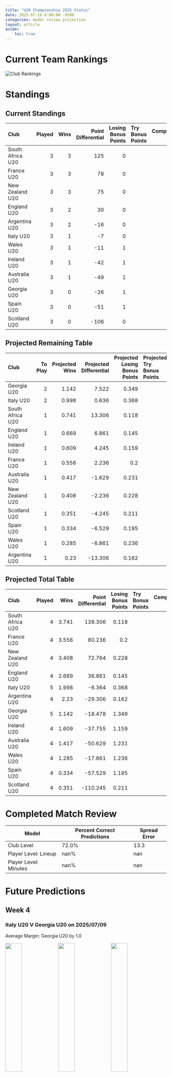 ```yaml
---  
title: "U20 Championship 2025 Status"  
date: 2025-07-10 6:00:00 -0500  
categories: model review projection  
layout: article  
aside:  
    toc: true  
---
```

# Current Team Rankings


![Club Rankings](plots/rankings_U20_Championship_2025.png)
# Standings

## Current Standings


| Club             |   Played |   Wins |   Point Differential |   Losing Bonus Points | Try Bonus Points   |   Competition Points |
|:-----------------|---------:|-------:|---------------------:|----------------------:|:-------------------|---------------------:|
| South Africa U20 |        3 |      3 |                  125 |                     0 |                    |                   12 |
| France U20       |        3 |      3 |                   78 |                     0 |                    |                   12 |
| New Zealand U20  |        3 |      3 |                   75 |                     0 |                    |                   12 |
| England U20      |        3 |      2 |                   30 |                     0 |                    |                    8 |
| Argentina U20    |        3 |      2 |                  -16 |                     0 |                    |                    8 |
| Italy U20        |        3 |      1 |                   -7 |                     0 |                    |                    6 |
| Wales U20        |        3 |      1 |                  -11 |                     1 |                    |                    5 |
| Ireland U20      |        3 |      1 |                  -42 |                     1 |                    |                    5 |
| Australia U20    |        3 |      1 |                  -49 |                     1 |                    |                    5 |
| Georgia U20      |        3 |      0 |                  -26 |                     1 |                    |                    3 |
| Spain U20        |        3 |      0 |                  -51 |                     1 |                    |                    1 |
| Scotland U20     |        3 |      0 |                 -106 |                     0 |                    |                    0 |



## Projected Remaining Table


| Club             |   To Play |   Projected Wins |   Projected Differential |   Projected Losing Bonus Points | Projected Try Bonus Points   |   Projected Competition Points |
|:-----------------|----------:|-----------------:|-------------------------:|--------------------------------:|:-----------------------------|-------------------------------:|
| Georgia U20      |         2 |            1.142 |                    7.522 |                           0.349 |                              |                          5.039 |
| Italy U20        |         2 |            0.998 |                    0.636 |                           0.368 |                              |                          4.518 |
| South Africa U20 |         1 |            0.741 |                   13.306 |                           0.118 |                              |                          3.14  |
| England U20      |         1 |            0.669 |                    6.861 |                           0.145 |                              |                          2.913 |
| Ireland U20      |         1 |            0.609 |                    4.245 |                           0.159 |                              |                          2.675 |
| France U20       |         1 |            0.556 |                    2.236 |                           0.2   |                              |                          2.496 |
| Australia U20    |         1 |            0.417 |                   -1.629 |                           0.231 |                              |                          1.995 |
| New Zealand U20  |         1 |            0.408 |                   -2.236 |                           0.228 |                              |                          1.932 |
| Scotland U20     |         1 |            0.351 |                   -4.245 |                           0.211 |                              |                          1.695 |
| Spain U20        |         1 |            0.334 |                   -6.529 |                           0.195 |                              |                          1.591 |
| Wales U20        |         1 |            0.285 |                   -6.861 |                           0.236 |                              |                          1.468 |
| Argentina U20    |         1 |            0.23  |                  -13.306 |                           0.162 |                              |                          1.14  |



## Projected Total Table


| Club             |   Played |   Wins |   Point Differential |   Losing Bonus Points | Try Bonus Points   |   Competition Points |
|:-----------------|---------:|-------:|---------------------:|----------------------:|:-------------------|---------------------:|
| South Africa U20 |        4 |  3.741 |              138.306 |                 0.118 |                    |               15.14  |
| France U20       |        4 |  3.556 |               80.236 |                 0.2   |                    |               14.496 |
| New Zealand U20  |        4 |  3.408 |               72.764 |                 0.228 |                    |               13.932 |
| England U20      |        4 |  2.669 |               36.861 |                 0.145 |                    |               10.913 |
| Italy U20        |        5 |  1.998 |               -6.364 |                 0.368 |                    |               10.518 |
| Argentina U20    |        4 |  2.23  |              -29.306 |                 0.162 |                    |                9.14  |
| Georgia U20      |        5 |  1.142 |              -18.478 |                 1.349 |                    |                8.039 |
| Ireland U20      |        4 |  1.609 |              -37.755 |                 1.159 |                    |                7.675 |
| Australia U20    |        4 |  1.417 |              -50.629 |                 1.231 |                    |                6.995 |
| Wales U20        |        4 |  1.285 |              -17.861 |                 1.236 |                    |                6.468 |
| Spain U20        |        4 |  0.334 |              -57.529 |                 1.195 |                    |                2.591 |
| Scotland U20     |        4 |  0.351 |             -110.245 |                 0.211 |                    |                1.695 |



# Completed Match Review


| Model | Percent Correct Predictions | Spread Error |
| ------ | ------ | ------ |
| Club Level | 72.0% | 13.3 |
| Player Level: Lineup | nan% | nan |
| Player Level: Minutes | nan% | nan |


# Future Predictions

## Week 4

### Italy U20 V Georgia U20 on 2025/07/09


Average Margin: Georgia U20 by 1.0

<p float="left">
<img src="plots\2025-07-09-ItalyU20_V_GeorgiaU20_performances.png" width="32%" />
<img src="plots\2025-07-09-ItalyU20_V_GeorgiaU20_resultbar.png" width="32%" />
<img src="plots\2025-07-09-ItalyU20_V_GeorgiaU20_spreads.png" width="32%" />
</p>

## Week 5

### England U20 V Wales U20 on 2025/07/14


Average Margin: England U20 by 6.9

<p float="left">
<img src="plots\2025-07-14-EnglandU20_V_WalesU20_performances.png" width="32%" />
<img src="plots\2025-07-14-EnglandU20_V_WalesU20_resultbar.png" width="32%" />
<img src="plots\2025-07-14-EnglandU20_V_WalesU20_spreads.png" width="32%" />
</p>

### France U20 V New Zealand U20 on 2025/07/14


Average Margin: France U20 by 2.2

<p float="left">
<img src="plots\2025-07-14-FranceU20_V_NewZealandU20_performances.png" width="32%" />
<img src="plots\2025-07-14-FranceU20_V_NewZealandU20_resultbar.png" width="32%" />
<img src="plots\2025-07-14-FranceU20_V_NewZealandU20_spreads.png" width="32%" />
</p>

### Georgia U20 V Spain U20 on 2025/07/14


Average Margin: Georgia U20 by 6.5

<p float="left">
<img src="plots\2025-07-14-GeorgiaU20_V_SpainU20_performances.png" width="32%" />
<img src="plots\2025-07-14-GeorgiaU20_V_SpainU20_resultbar.png" width="32%" />
<img src="plots\2025-07-14-GeorgiaU20_V_SpainU20_spreads.png" width="32%" />
</p>

### Ireland U20 V Scotland U20 on 2025/07/14


Average Margin: Ireland U20 by 4.2

<p float="left">
<img src="plots\2025-07-14-IrelandU20_V_ScotlandU20_performances.png" width="32%" />
<img src="plots\2025-07-14-IrelandU20_V_ScotlandU20_resultbar.png" width="32%" />
<img src="plots\2025-07-14-IrelandU20_V_ScotlandU20_spreads.png" width="32%" />
</p>

### Italy U20 V Australia U20 on 2025/07/14


Average Margin: Italy U20 by 1.6

<p float="left">
<img src="plots\2025-07-14-ItalyU20_V_AustraliaU20_performances.png" width="32%" />
<img src="plots\2025-07-14-ItalyU20_V_AustraliaU20_resultbar.png" width="32%" />
<img src="plots\2025-07-14-ItalyU20_V_AustraliaU20_spreads.png" width="32%" />
</p>

### South Africa U20 V Argentina U20 on 2025/07/14


Average Margin: South Africa U20 by 13.3

<p float="left">
<img src="plots\2025-07-14-SouthAfricaU20_V_ArgentinaU20_performances.png" width="32%" />
<img src="plots\2025-07-14-SouthAfricaU20_V_ArgentinaU20_resultbar.png" width="32%" />
<img src="plots\2025-07-14-SouthAfricaU20_V_ArgentinaU20_spreads.png" width="32%" />
</p>
